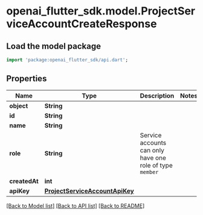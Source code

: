 # openai_flutter_sdk.model.ProjectServiceAccountCreateResponse

## Load the model package
```dart
import 'package:openai_flutter_sdk/api.dart';
```

## Properties
Name | Type | Description | Notes
------------ | ------------- | ------------- | -------------
**object** | **String** |  | 
**id** | **String** |  | 
**name** | **String** |  | 
**role** | **String** | Service accounts can only have one role of type `member` | 
**createdAt** | **int** |  | 
**apiKey** | [**ProjectServiceAccountApiKey**](ProjectServiceAccountApiKey.md) |  | 

[[Back to Model list]](../README.md#documentation-for-models) [[Back to API list]](../README.md#documentation-for-api-endpoints) [[Back to README]](../README.md)


